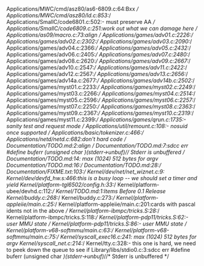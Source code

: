 Applications/MWC/cmd/asz80/as6-6809.c:64:Bxx */
Applications/MWC/cmd/asz80/ld.c:853:*/
Applications/SmallC/code6801.c:502:- must preserve AA */
Applications/SmallC/code6809.c:251:work out what we can damage here */
Applications/as09/macro.c:73:align */
Applications/games/adv01.c:2226:*/
Applications/games/adv02.c:2302:*/
Applications/games/adv03.c:2090:*/
Applications/games/adv04.c:2366:*/
Applications/games/adv05.c:2432:*/
Applications/games/adv06.c:2405:*/
Applications/games/adv07.c:2480:*/
Applications/games/adv08.c:2620:*/
Applications/games/adv09.c:2667:*/
Applications/games/adv10.c:2547:*/
Applications/games/adv11.c:2422:*/
Applications/games/adv12.c:2567:*/
Applications/games/adv13.c:2656:*/
Applications/games/adv14a.c:2677:*/
Applications/games/adv14b.c:2502:*/
Applications/games/myst01.c:2233:*/
Applications/games/myst02.c:2249:*/
Applications/games/myst03.c:2266:*/
Applications/games/myst04.c:2514:*/
Applications/games/myst05.c:2596:*/
Applications/games/myst06.c:2257:*/
Applications/games/myst07.c:2250:*/
Applications/games/myst08.c:2363:*/
Applications/games/myst09.c:2367:*/
Applications/games/myst10.c:2319:*/
Applications/games/myst11.c:2399:*/
Applications/games/qrun.c:1735:- sanity test and request mode */
Applications/util/remount.c:108:- nosuid once supported */
Applications/basic/tokenizer.c:466:*/
Applications/netd/netd.c:682:don't hard code */
Documentation/TODO.md:2:align */
Documentation/TODO.md:7:sdcc err #define buferr (unsigned char *)(stderr->unbuf)*//* Stderr is unbuffered */
Documentation/TODO.md:14:     max (1024) 512 bytes for argv
Documentation/TODO.md:16:*/
Documentation/TODO.md:28:*/
Documentation/FIXME.txt:103:*/
Kernel/dev/net/net_wiznet.c:9:
Kernel/dev/devfd_hw.s:466:this is a busy loop -- we should set a timer and yield
Kernel/platform-tgl6502/config.h:33:*/
Kernel/platform-ubee/devhd.c:112:*/
Kernel/TODO.md:1:Items Before 0.1 Release
Kernel/buddy.c:268:*/
Kernel/buddy.c:273:*/
Kernel/platform-appleiie/main.c:25:*/
Kernel/platform-appleiie/main.c:201:cards with pascal idents not in the above */
Kernel/platform-ibmpc/tricks.S:28:*/
Kernel/platform-ibmpc/tricks.S:118:*/
Kernel/platform-pdp11/tricks.S:62:- user MMU state */
Kernel/platform-pdp11/tricks.S:86:- user MMU state */
Kernel/platform-v68-softmmu/main.c:63:*/
Kernel/platform-v68-softmmu/main.c:75:*/
Kernel/syscall_exec16.c:241:     max (1024) 512 bytes for argv
Kernel/syscall_net.c:214:*/
Kernel/tty.c:328:- this one is hard, we need to peek down the queue to see if
Library/libs/stdio0.c:3:sdcc err #define buferr (unsigned char *)(stderr->unbuf)*//* Stderr is unbuffered */
